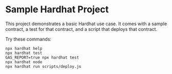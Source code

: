 # Sample Hardhat Project

This project demonstrates a basic Hardhat use case. It comes with a sample contract, a test for that contract, and a script that deploys that contract.

Try these commands:

```shell
npx hardhat help
npx hardhat test
GAS_REPORT=true npx hardhat test
npx hardhat node
npx hardhat run scripts/deploy.js
```
